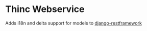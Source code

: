 # Thinc Webservice
Adds i18n and delta support for models to [django-restframework](http://www.django-rest-framework.org/)
